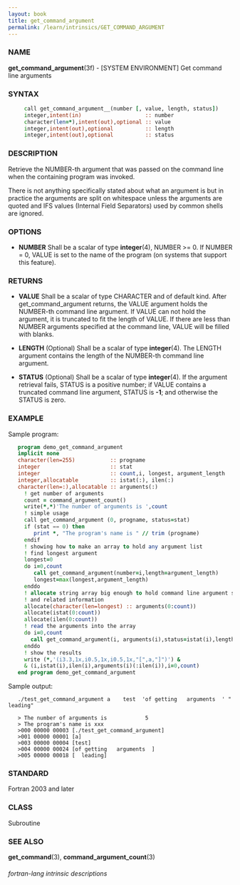 ```yaml
---
layout: book
title: get_command_argument
permalink: /learn/intrinsics/GET_COMMAND_ARGUMENT
---
```

### NAME

__get\_command\_argument__(3f) - \[SYSTEM ENVIRONMENT\] Get command line arguments

### SYNTAX
```fortran
     call get_command_argument__(number [, value, length, status])
     integer,intent(in)                    :: number
     character(len=*),intent(out),optional :: value
     integer,intent(out),optional          :: length
     integer,intent(out),optional          :: status
```

### DESCRIPTION

Retrieve the NUMBER-th argument that was passed on the command line when
the containing program was invoked.

There is not anything specifically stated about what an argument is but
in practice the arguments are split on whitespace unless the arguments
are quoted and IFS values (Internal Field Separators) used by common
shells are ignored.

### OPTIONS

  - __NUMBER__
    Shall be a scalar of type __integer__(4), NUMBER \>= 0. If NUMBER =
    0, VALUE is set to the name of the program (on systems that support
    this feature).

### RETURNS

  - __VALUE__
    Shall be a scalar of type CHARACTER and of default kind. After
    get\_command\_argument returns, the VALUE argument holds the
    NUMBER-th command line argument. If VALUE can not hold the argument,
    it is truncated to fit the length of VALUE. If there are less than
    NUMBER arguments specified at the command line, VALUE will be filled
    with blanks.

  - __LENGTH__
    (Optional) Shall be a scalar of type __integer__(4). The LENGTH
    argument contains the length of the NUMBER-th command line argument.

  - __STATUS__
    (Optional) Shall be a scalar of type __integer__(4). If the argument
    retrieval fails, STATUS is a positive number; if VALUE contains a
    truncated command line argument, STATUS is __-1__; and otherwise the
    STATUS is zero.

### EXAMPLE

Sample program:

```fortran
   program demo_get_command_argument
   implicit none
   character(len=255)           :: progname
   integer                      :: stat
   integer                      :: count,i, longest, argument_length
   integer,allocatable          :: istat(:), ilen(:)
   character(len=:),allocatable :: arguments(:)
     ! get number of arguments
     count = command_argument_count()
     write(*,*)'The number of arguments is ',count
     ! simple usage
     call get_command_argument (0, progname, status=stat)
     if (stat == 0) then
        print *, "The program's name is " // trim (progname)
     endif
     ! showing how to make an array to hold any argument list
     ! find longest argument
     longest=0
     do i=0,count
        call get_command_argument(number=i,length=argument_length)
        longest=max(longest,argument_length)
     enddo
     ! allocate string array big enough to hold command line argument strings
     ! and related information
     allocate(character(len=longest) :: arguments(0:count))
     allocate(istat(0:count))
     allocate(ilen(0:count))
     ! read the arguments into the array
     do i=0,count
       call get_command_argument(i, arguments(i),status=istat(i),length=ilen(i))
     enddo
     ! show the results
     write (*,'(i3.3,1x,i0.5,1x,i0.5,1x,"[",a,"]")') &
     & (i,istat(i),ilen(i),arguments(i)(:ilen(i)),i=0,count)
   end program demo_get_command_argument
```

Sample output:

```
   ./test_get_command_argument a    test  'of getting   arguments  ' "  leading"

   > The number of arguments is            5
   > The program's name is xxx
   >000 00000 00003 [./test_get_command_argument]
   >001 00000 00001 [a]
   >003 00000 00004 [test]
   >004 00000 00024 [of getting   arguments  ]
   >005 00000 00018 [  leading]
```

### STANDARD

Fortran 2003 and later

### CLASS

Subroutine

### SEE ALSO

__get\_command__(3), __command\_argument\_count__(3)

###### fortran-lang intrinsic descriptions
